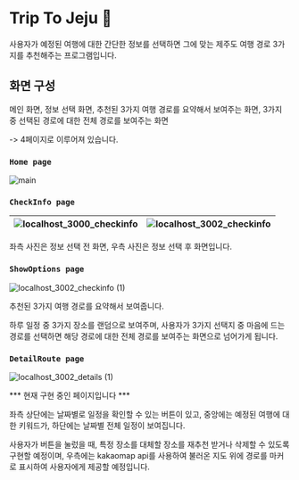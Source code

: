 # Trip To Jeju 🍊

사용자가 예정된 여행에 대한 간단한 정보를 선택하면 그에 맞는 제주도 여행 경로 3가지를 추천해주는 프로그램입니다.

## 화면 구성

메인 화면, 정보 선택 화면, 추천된 3가지 여행 경로를 요약해서 보여주는 화면, 3가지 중 선택된 경로에 대한 전체 경로를 보여주는 화면
<br/>

-> 4페이지로 이루어져 있습니다.

### `Home page`

![main](https://github.com/2oo1s/Capstone-TripToJeju-Frontend/assets/90839206/ded27dd5-0c89-43a8-8b09-e7ca71736d87)

### `CheckInfo page`

![localhost_3000_checkinfo](https://github.com/2oo1s/Capstone-TripToJeju-Frontend/assets/90839206/01265152-2756-4f05-a301-50d09e65bb49)|![localhost_3002_checkinfo](https://github.com/2oo1s/Capstone-TripToJeju-Frontend/assets/90839206/3bd4f8e4-8905-4049-8f70-15a98fea962a)
--- | --- | 

좌측 사진은 정보 선택 전 화면, 우측 사진은 정보 선택 후 화면입니다.

### `ShowOptions page`

![localhost_3002_checkinfo (1)](https://github.com/2oo1s/Capstone-TripToJeju-Frontend/assets/90839206/ab74fe05-0f30-4d83-be25-03a034c125c7)


추천된 3가지 여행 경로를 요약해서 보여줍니다.
<br/>

하루 일정 중 3가지 장소를 랜덤으로 보여주며, 사용자가 3가지 선택지 중 마음에 드는 경로를 선택하면 해당 경로에 대한 전체 경로를 보여주는 화면으로 넘어가게 됩니다.

### `DetailRoute page`

![localhost_3002_details (1)](https://github.com/2oo1s/Capstone-TripToJeju-Frontend/assets/90839206/d4c46a0b-85b8-47f4-9298-7a4fc58c2b3c)

*** 현재 구현 중인 페이지입니다 ***
<br/>

좌측 상단에는 날짜별로 일정을 확인할 수 있는 버튼이 있고, 중앙에는 예정된 여행에 대한 키워드가, 하단에는 날짜별 전체 일정이 보여집니다.
<br/>

사용자가 버튼을 눌렀을 때, 특정 장소를 대체할 장소를 재추천 받거나 삭제할 수 있도록 구현할 예정이며,
우측에는 kakaomap api를 사용하여 불러온 지도 위에 경로를 마커로 표시하여 사용자에게 제공할 예정입니다.
